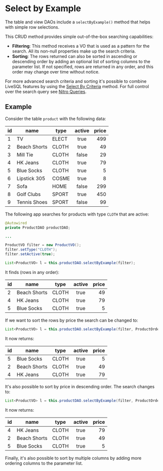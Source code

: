 # Select by Example

The table and view DAOs include a `selectByExample()` method that helps with simple row selections.

This CRUD method provides simple out-of-the-box searching capabilities:
- **Filtering**: This method receives a VO that is used as a pattern for the search. All its non-null 
properties make up the search criteria.
- **Sorting**: The rows returned can also be sorted in ascending or descending order by adding an 
optional list of sorting columns to the parameter list. If not specified, rows are returned in any
order, and this order may change over time without notice.

For more advanced search criteria and sorting it's possible to combine LiveSQL features by using the
[Select By Criteria](./select-by-criteria.md) method. For full control over the search query see
[Nitro Queries](../nitro/nitro.md).


## Example

Consider the table `product` with the following data:

| id | name | type | active | price |
| -- | -- | -- | :--: | --: |
| 1 | TV | ELECT | true | 499 |
| 2 | Beach Shorts | CLOTH | true | 49 |
| 3 | Mill Tie | CLOTH | false | 29 | 
| 4 | HK Jeans | CLOTH | true | 79 |
| 5 | Blue Socks | CLOTH | true | 5 |
| 6 | Lipstick 305 | COSME | true | 8 |
| 7 | Sofa | HOME | false | 299 |
| 8 | Golf Clubs | SPORT | true | 450 |
| 9 | Tennis Shoes | SPORT | false | 99 |

The following app searches for products with type `CLOTH` that are active:

```java
@Autowired
private ProductDAO productDAO;

...

ProductVO filter = new ProductVO();
filter.setType("CLOTH");
filter.setActive(true);

List<ProductVO> l = this.productDAO.selectByExample(filter);
```

It finds (rows in any order):

| id | name | type | active | price |
| -- | -- | -- | :--: | --: |
| 2 | Beach Shorts | CLOTH | true | 49 |
| 4 | HK Jeans | CLOTH | true | 79 |
| 5 | Blue Socks | CLOTH | true | 5 |

If we want to sort the rows by price the search can be changed to:

```java
List<ProductVO> l = this.productDAO.selectByExample(filter, ProductOrderBy.PRICE);
```

It now returns:

| id | name | type | active | price |
| -- | -- | -- | :--: | --: |
| 5 | Blue Socks | CLOTH | true | 5 |
| 2 | Beach Shorts | CLOTH | true | 49 |
| 4 | HK Jeans | CLOTH | true | 79 |

It's also possible to sort by price in descending order. The search changes to:

```java
List<ProductVO> l = this.productDAO.selectByExample(filter, ProductOrderBy.PRICE$DESC);
```

It now returns:

| id | name | type | active | price |
| -- | -- | -- | :--: | --: |
| 4 | HK Jeans | CLOTH | true | 79 |
| 2 | Beach Shorts | CLOTH | true | 49 |
| 5 | Blue Socks | CLOTH | true | 5 |

Finally, it's also possible to sort by multiple columns by adding more ordering columns to the 
parameter list.


